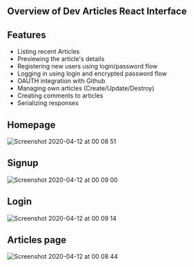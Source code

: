 Overview of Dev Articles React Interface
---

Features
---

- Listing recent Articles
- Previewing the article's details
- Registering new users using login/password flow
- Logging in using login and encrypted password flow
- OAUTH integration with Github
- Managing own articles (Create/Update/Destroy)
- Creating comments to articles
- Serializing responses

Homepage
---
![Screenshot 2020-04-12 at 00 08 51](https://user-images.githubusercontent.com/40179292/79056063-d4f1cb80-7c52-11ea-93ca-62d8eef643ea.png)

Signup
---
![Screenshot 2020-04-12 at 00 09 00](https://user-images.githubusercontent.com/40179292/79056082-efc44000-7c52-11ea-8ead-490a30073d98.png)

Login
---
![Screenshot 2020-04-12 at 00 09 14](https://user-images.githubusercontent.com/40179292/79056092-ffdc1f80-7c52-11ea-8538-eba94e1ccc08.png)

Articles page
---
![Screenshot 2020-04-12 at 00 08 44](https://user-images.githubusercontent.com/40179292/79056098-09fe1e00-7c53-11ea-95e5-f09388034cea.png)
